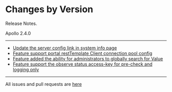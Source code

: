 Changes by Version
==================
Release Notes.

Apollo 2.4.0

------------------
* [Update the server config link in system info page](https://github.com/apolloconfig/apollo/pull/5204)
* [Feature support portal restTemplate Client connection pool config](https://github.com/apolloconfig/apollo/pull/5200)
* [Feature added the ability for administrators to globally search for Value](https://github.com/apolloconfig/apollo/pull/5182)
* [Feature support the observe status access-key for pre-check and logging only](https://github.com/apolloconfig/apollo/pull/5236)

------------------
All issues and pull requests are [here](https://github.com/apolloconfig/apollo/milestone/15?closed=1)
